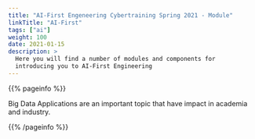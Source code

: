 ```yaml
---
title: "AI-First Engeneering Cybertraining Spring 2021 - Module"
linkTitle: "AI-First"
tags: ["ai"]
weight: 100
date: 2021-01-15
description: >
  Here you will find a number of modules and components for
  introducing you to AI-First Engineering
---
```


{{% pageinfo %}}

Big Data Applications are an important topic that have impact in
academia and industry.

{{% /pageinfo %}}
